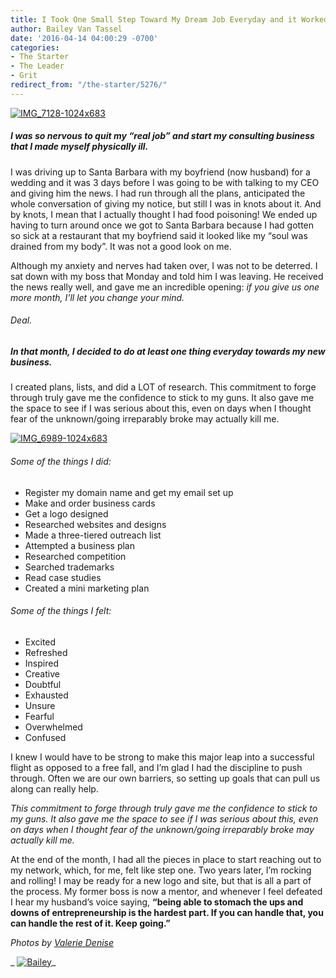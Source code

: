 ```yaml
---
title: I Took One Small Step Toward My Dream Job Everyday and it Worked
author: Bailey Van Tassel
date: '2016-04-14 04:00:29 -0700'
categories:
- The Starter
- The Leader
- Grit
redirect_from: "/the-starter/5276/"
---
```


[![IMG_7128-1024x683](https://yellow-blog-images.imgix.net/2016/04/IMG_7128-1024x683.jpg)](https://yellow-blog-images.imgix.net/2016/04/IMG_7128-1024x683.jpg)

##### I was so nervous to quit my “real job” and start my consulting business that I made myself physically ill.

I was driving up to Santa Barbara with my boyfriend (now husband) for a wedding and it was 3 days before I was going to be with talking to my CEO and giving him the news. I had run through all the plans, anticipated the whole conversation of giving my notice, but still I was in knots about it. And by knots, I mean that I actually thought I had food poisoning! We ended up having to turn around once we got to Santa Barbara because I had gotten so sick at a restaurant that my boyfriend said it looked like my “soul was drained from my body”. It was not a good look on me.[  
](https://yellow-blog-images.imgix.net/2016/04/Baylie.jpg)

Although my anxiety and nerves had taken over, I was not to be deterred. I sat down with my boss that Monday and told him I was leaving. He received the news really well, and gave me an incredible opening: _if you give us one more month, I’ll let you change your mind._

###### Deal.

##### In that month, I decided to do at least one thing everyday towards my new business.

I created plans, lists, and did a LOT of research. This commitment to forge through truly gave me the confidence to stick to my guns. It also gave me the space to see if I was serious about this, even on days when I thought fear of the unknown/going irreparably broke may actually kill me.

[![IMG_6989-1024x683](https://yellow-blog-images.imgix.net/2016/04/IMG_6989-1024x6831.jpg)](https://yellow-blog-images.imgix.net/2016/04/IMG_6989-1024x6831.jpg)

###### Some of the things I did:

*   Register my domain name and get my email set up
*   Make and order business cards
*   Get a logo designed
*   Researched websites and designs
*   Made a three-tiered outreach list
*   Attempted a business plan
*   Researched competition
*   Searched trademarks
*   Read case studies
*   Created a mini marketing plan

###### Some of the things I felt:

*   Excited
*   Refreshed
*   Inspired
*   Creative
*   Doubtful
*   Exhausted
*   Unsure
*   Fearful
*   Overwhelmed
*   Confused

I knew I would have to be strong to make this major leap into a successful flight as opposed to a free fall, and I’m glad I had the discipline to push through. Often we are our own barriers, so setting up goals that can pull us along can really help.

_This commitment to forge through truly gave me the confidence to stick to my guns. It also gave me the space to see if I was serious about this, even on days when I thought fear of the unknown/going irreparably broke may actually kill me._

At the end of the month, I had all the pieces in place to start reaching out to my network, which, for me, felt like step one. Two years later, I’m rocking and rolling! I may be ready for a new logo and site, but that is all a part of the process. My former boss is now a mentor, and whenever I feel defeated I hear my husband’s voice saying, **“being able to stomach the ups and downs of entrepreneurship is the hardest part. If you can handle that, you can handle the rest of it. Keep going.”**

_Photos by [Valerie Denise](http://valeriedenisephotos.com/)_

_ [![Bailey](https://yellow-blog-images.imgix.net/2016/04/Baylie.jpg)](http://www.abelimpact.com/)_
